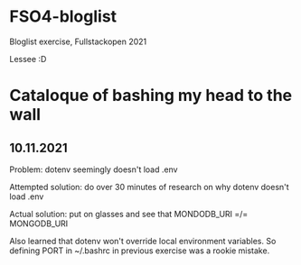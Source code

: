 # FSO4-bloglist
Bloglist exercise, Fullstackopen 2021

Lessee :D

# Cataloque of bashing my head to the wall

## 10.11.2021

Problem: dotenv seemingly doesn't load .env

Attempted solution: do over 30 minutes of research on why dotenv doesn't load .env

Actual solution: put on glasses and see that MONDODB_URI =/= MONGODB_URI

Also learned that dotenv won't override local environment variables.
So defining PORT in ~/.bashrc in previous exercise was a rookie mistake.
